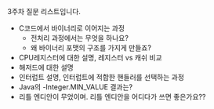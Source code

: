 3주차 질문 리스트입니다.

- C코드에서 바이너리로 이어지는 과정
  - 전처리 과정에서는 무엇을 하나요?
  - 왜 바이너리 포맷의 구조를 가지게 만들죠?
- CPU레지스터에 대한 설명, 레지스터 vs 캐쉬 비교
- 해저드에 대한 설명
- 인터럽트 설명, 인터럽트에 적합한 핸들러를 선택하는 과정
- Java의 -Integer.MIN_VALUE 결과는?
- 리틀 엔디안이 무었이며. 리틀 엔디안을 어디다가 쓰면 좋은가요??
